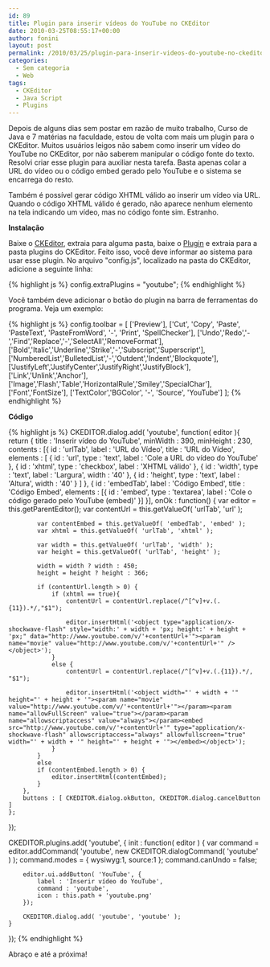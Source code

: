 ```yaml
---
id: 89
title: Plugin para inserir vídeos do YouTube no CKEditor
date: 2010-03-25T08:55:17+00:00
author: fonini
layout: post
permalink: /2010/03/25/plugin-para-inserir-videos-do-youtube-no-ckeditor/
categories:
  - Sem categoria
  - Web
tags:
  - CKEditor
  - Java Script
  - Plugins
---
```

Depois de alguns dias sem postar em razão de muito trabalho, Curso de Java e 7 matérias na faculdade, estou de volta com mais um plugin para o CKEditor. Muitos usuários leigos não sabem como inserir um vídeo do YouTube no CKEditor, por não saberem manipular o código fonte do texto. Resolvi criar esse plugin para auxiliar nesta tarefa. Basta apenas colar a URL do vídeo ou o código embed gerado pelo YouTube e o sistema se encarrega do resto.

Também é possível gerar código XHTML válido ao inserir um vídeo via URL. Quando o código XHTML válido é gerado, não aparece nenhum elemento na tela indicando um vídeo, mas no código fonte sim. Estranho.

**Instalação**

Baixe o <a href="http://www.ckeditor.com" rel="externo nofollow">CKEditor</a>, extraia para alguma pasta, baixe o [Plugin](https://www.dropbox.com/s/05sfqp9xvcfvuo9/ckeditor-youtube.zip?dl=0) e extraia para a pasta plugins do CKEditor. Feito isso, você deve informar ao sistema para usar esse plugin. No arquivo "config.js", localizado na pasta do CKEditor, adicione a seguinte linha:

{% highlight js %}
config.extraPlugins = "youtube";
{% endhighlight %}

Você também deve adicionar o botão do plugin na barra de ferramentas do programa. Veja um exemplo:

{% highlight js %}
config.toolbar = [
	['Preview'],
	['Cut', 'Copy', 'Paste', 'PasteText', 'PasteFromWord', '-', 'Print', 'SpellChecker'],
	['Undo','Redo','-','Find','Replace','-','SelectAll','RemoveFormat'],
	['Bold','Italic','Underline','Strike','-','Subscript','Superscript'],
	['NumberedList','BulletedList','-','Outdent','Indent','Blockquote'],
	['JustifyLeft','JustifyCenter','JustifyRight','JustifyBlock'],
	['Link','Unlink','Anchor'], ['Image','Flash','Table','HorizontalRule','Smiley','SpecialChar'],
	['Font','FontSize'],
	['TextColor','BGColor', '-', 'Source', 'YouTube']
];
{% endhighlight %}

**Código**

{% highlight js %}
CKEDITOR.dialog.add( 'youtube', function( editor ){
	return {
		title : 'Inserir vídeo do YouTube',
		minWidth : 390,
		minHeight : 230,
		contents : [{
			id : 'urlTab',
			label : 'URL do Vídeo',
			title : 'URL do Vídeo',
			elements : [
				{
					id : 'url',
					type : 'text',
					label : 'Cole a URL do vídeo do YouTube'
				}, {
					id : 'xhtml',
					type : 'checkbox',
					label : 'XHTML válido'
				}, {
					id : 'width',
					type : 'text',
					label : 'Largura',
					width : '40'
				}, {
					id : 'height',
					type : 'text',
					label : 'Altura',
					width : '40'
				}
			]
		}, {
			id : 'embedTab',
			label : 'Código Embed',
			title : 'Código Embed',
			elements : [{
				id : 'embed',
				type : 'textarea',
				label : 'Cole o código gerado pelo YouTube (embed)'
			}]
		}],
		onOk : function() {
			var editor = this.getParentEditor();
			var contentUrl = this.getValueOf( 'urlTab', 'url' );

			var contentEmbed = this.getValueOf( 'embedTab', 'embed' );
			var xhtml = this.getValueOf( 'urlTab', 'xhtml' );

			var width = this.getValueOf( 'urlTab', 'width' );
			var height = this.getValueOf( 'urlTab', 'height' );

			width = width ? width : 450;
			height = height ? height : 366;

			if (contentUrl.length > 0) {
				if (xhtml == true){	
					contentUrl = contentUrl.replace(/^[^v]+v.(.{11}).*/,"$1");

					editor.insertHtml('<object type="application/x-shockwave-flash" style="width:' + width + 'px; height:' + height + 'px;" data="http://www.youtube.com/v/'+contentUrl+'"><param name="movie" value="http://www.youtube.com/v/'+contentUrl+'" /></object>');
				}
				else {
					contentUrl = contentUrl.replace(/^[^v]+v.(.{11}).*/, "$1");

					editor.insertHtml('<object width="' + width + '" height="' + height + '"><param name="movie" value="http://www.youtube.com/v/'+contentUrl+'"></param><param name="allowFullScreen" value="true"></param><param name="allowscriptaccess" value="always"></param><embed src="http://www.youtube.com/v/'+contentUrl+'" type="application/x-shockwave-flash" allowscriptaccess="always" allowfullscreen="true" width="' + width + '" height="' + height + '"></embed></object>');
				}
			}
			else
			if (contentEmbed.length > 0) {
				editor.insertHtml(contentEmbed);
			}
		},
		buttons : [ CKEDITOR.dialog.okButton, CKEDITOR.dialog.cancelButton ]
	};
});

CKEDITOR.plugins.add( 'youtube', {
	init : function( editor ) {
		var command = editor.addCommand( 'youtube', new CKEDITOR.dialogCommand( 'youtube' ) );
		command.modes = { wysiwyg:1, source:1 };
		command.canUndo = false;

		editor.ui.addButton( 'YouTube', {
			label : 'Inserir vídeo do YouTube',
			command : 'youtube',
			icon : this.path + 'youtube.png'
		});

		CKEDITOR.dialog.add( 'youtube', 'youtube' );
	}
});
{% endhighlight %}

Abraço e até a próxima!